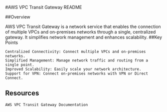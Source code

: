 #AWS VPC Transit Gateway README

##Overview

AWS VPC Transit Gateway is a network service that enables the connection of multiple VPCs and on-premises networks through a single, centralized gateway. It simplifies network management and enhances scalability.
##Key Points

    Centralized Connectivity: Connect multiple VPCs and on-premises networks.
    Simplified Management: Manage network traffic and routing from a single point.
    Improved Scalability: Easily scale your network architecture.
    Support for VPN: Connect on-premises networks with VPN or Direct Connect.

Resources
------------

    AWS VPC Transit Gateway Documentation

